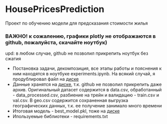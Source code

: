 # HousePricesPrediction
Проект по обучению модели для предсказания стоимости жилья

### ВАЖНО! к сожалению, графики plotly не отображаются в github, пожалуйста, скачайте ноутбук)
upd: в любом случае, github не позволил прикрепить ноутбук без сжатия

- Постановка задачи, декомпозиция, все этапы работы и пояснения к ним находятся в ноутбуке experiments.ipynb. На всякий случай, я продублировал файл на [диске](https://disk.yandex.ru/d/osL--0eSs_u60g)  
- Данные хранятся на [диске](https://disk.yandex.ru/d/osL--0eSs_u60g), т.к. github не позволил прикрепить даже архив. Оригинальный датасет содержится в data.csv, обработанный - data_processed.csv, разбиение на трейн и валидацию - train.csv и val.csv. В geo.csv содержится сохраненная выгрузка географических данных, т.к. ее получение занимало много времени  
- Итоговая модель - best_model.pkl, тоже на [диске](https://disk.yandex.ru/d/osL--0eSs_u60g)  
- Ипользуемые библиотеки - requirements.txt  
